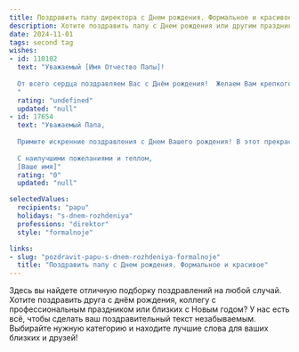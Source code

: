 ```yaml
---
title: Поздравить папу директора c Днем рождения. Формальное и красивое
description: Хотите поздравить папу c Днем рождения или другим праздником? Наш ИИ создаст незабываемое поздравление, а вы обязательно выделитесь среди других.  
date: 2024-11-01
tags: second tag
wishes:
- id: 110102
  text: "Уважаемый [Имя Отчество Папы]!
  
  От всего сердца поздравляем Вас с Днём рождения!  Желаем Вам крепкого здоровья, неиссякаемой энергии, новых профессиональных успехов на посту директора и благополучия во всех Ваших начинаниях. Пусть каждый день приносит Вам радость и удовлетворение, а окружающие дарят Вам тепло и уважение.  Счастья Вам, долгих лет жизни и всего самого наилучшего!
  "
  rating: "undefined"
  updated: "null"
- id: 17654
  text: "Уважаемый Папа,
  
  Примите искренние поздравления с Днем Вашего рождения! В этот прекрасный день хочется от всей души пожелать Вам крепкого здоровья, неиссякаемой энергии и счастья, которое будет сопровождать Вас каждый день. Ваша мудрость и профессионализм, как Директор, вдохновляют и вызывают глубокое уважение. Пусть каждый новый день приносит Вам радость и новые успехи в Ваших благородных начинаниях.
  
  С наилучшими пожеланиями и теплом,
  [Ваше имя]"
  rating: "0"
  updated: "null"

selectedValues:
  recipients: "papu"
  holidays: "s-dnem-rozhdeniya"
  professions: "direktor"
  style: "formalnoje"

links:
- slug: "pozdravit-papu-s-dnem-rozhdeniya-formalnoje"
  title: "Поздравить папу c Днем рождения. Формальное и красивое"
---
```


Здесь вы найдете отличную подборку поздравлений на любой случай. 
Хотите поздравить друга с днём рождения, коллегу с профессиональным праздником или близких с Новым годом? У нас есть всё, чтобы сделать ваш поздравительный текст незабываемым. Выбирайте нужную категорию и находите лучшие слова для ваших близких и друзей!

